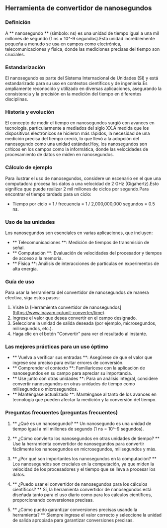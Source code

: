## Herramienta de convertidor de nanosegundos

### Definición
A ** nanosegundo ** (símbolo: ns) es una unidad de tiempo igual a una mil millones de segundo (1 ns = 10^-9 segundos).Esta unidad increíblemente pequeña a menudo se usa en campos como electrónica, telecomunicaciones y física, donde las mediciones precisas del tiempo son cruciales.

### Estandarización
El nanosegundo es parte del Sistema Internacional de Unidades (SI) y está estandarizado para su uso en contextos científicos y de ingeniería.Es ampliamente reconocido y utilizado en diversas aplicaciones, asegurando la consistencia y la precisión en la medición del tiempo en diferentes disciplinas.

### Historia y evolución
El concepto de medir el tiempo en nanosegundos surgió con avances en tecnología, particularmente a mediados del siglo XX.A medida que los dispositivos electrónicos se hicieron más rápidos, la necesidad de una medición precisa del tiempo creció, lo que llevó a la adopción del nanosegundo como una unidad estándar.Hoy, los nanosegundos son críticos en los campos como la informática, donde las velocidades de procesamiento de datos se miden en nanosegundos.

### Cálculo de ejemplo
Para ilustrar el uso de nanosegundos, considere un escenario en el que una computadora procesa los datos a una velocidad de 2 GHz (Gigahertz).Esto significa que puede realizar 2 mil millones de ciclos por segundo.Para encontrar el tiempo tardado para un ciclo:
- Tiempo por ciclo = 1 / frecuencia = 1 / 2,000,000,000 segundos = 0.5 ns.

### Uso de las unidades
Los nanosegundos son esenciales en varias aplicaciones, que incluyen:
- ** Telecomunicaciones **: Medición de tiempos de transmisión de señal.
- ** Computación **: Evaluación de velocidades del procesador y tiempos de acceso a la memoria.
- ** Física **: Análisis de interacciones de partículas en experimentos de alta energía.

### Guía de uso
Para usar la herramienta del convertidor de nanosegundos de manera efectiva, siga estos pasos:
1. Visite la [Herramienta convertidor de nanosegundos] (https://www.inayam.co/unit-converter/time).
2. Ingrese el valor que desea convertir en el campo designado.
3. Seleccione la unidad de salida deseada (por ejemplo, microsegundos, milisegundos, etc.).
4. Haga clic en el botón "Convertir" para ver el resultado al instante.

### Las mejores prácticas para un uso óptimo
- ** Vuelva a verificar sus entradas **: Asegúrese de que el valor que ingrese sea preciso para evitar errores de conversión.
- ** Comprender el contexto **: Familiarícese con la aplicación de nanosegundos en su campo para apreciar su importancia.
- ** Use junto con otras unidades **: Para un análisis integral, considere convertir nanosegundos en otras unidades de tiempo como milisegundos o microsegundos.
- ** Manténgase actualizado **: Manténgase al tanto de los avances en tecnología que pueden afectar la medición y la conversión del tiempo.

### Preguntas frecuentes (preguntas frecuentes)

1. ** ¿Qué es un nanosegundo? **
Un nanosegundo es una unidad de tiempo igual a mil millones de segundo (1 ns = 10^-9 segundos).

2. ** ¿Cómo convierto los nanosegundos en otras unidades de tiempo? **
Use la herramienta convertidor de nanosegundos para convertir fácilmente los nanosegundos en microsegundos, milisegundos y más.

3. ** ¿Por qué son importantes los nanosegundos en la computación? **
Los nanosegundos son cruciales en la computación, ya que miden la velocidad de los procesadores y el tiempo que se lleva a procesar los datos.

4. ** ¿Puedo usar el convertidor de nanosegundos para los cálculos científicos? **
Sí, la herramienta convertidor de nanosegundos está diseñada tanto para el uso diario como para los cálculos científicos, proporcionando conversiones precisas.

5. ** ¿Cómo puedo garantizar conversiones precisas usando la herramienta? **
Siempre ingrese el valor correcto y seleccione la unidad de salida apropiada para garantizar conversiones precisas.